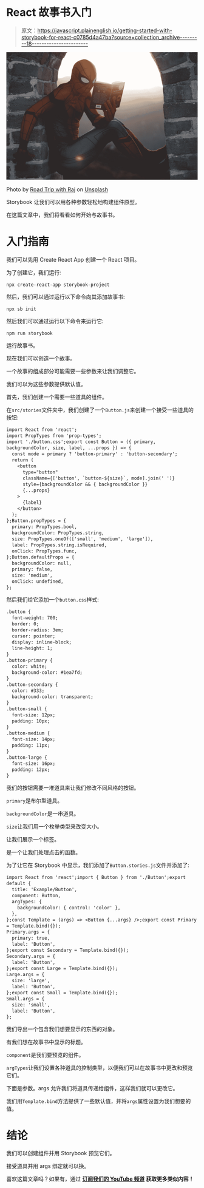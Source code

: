 # React 故事书入门

> 原文：<https://javascript.plainenglish.io/getting-started-with-storybook-for-react-c0785d4a47ba?source=collection_archive---------18----------------------->

![](img/25c7d144f3bfbe341831ed8a6439502c.png)

Photo by [Road Trip with Raj](https://unsplash.com/@roadtripwithraj?utm_source=medium&utm_medium=referral) on [Unsplash](https://unsplash.com?utm_source=medium&utm_medium=referral)

Storybook 让我们可以用各种参数轻松地构建组件原型。

在这篇文章中，我们将看看如何开始与故事书。

# 入门指南

我们可以先用 Create React App 创建一个 React 项目。

为了创建它，我们运行:

```
npx create-react-app storybook-project
```

然后，我们可以通过运行以下命令向其添加故事书:

```
npx sb init
```

然后我们可以通过运行以下命令来运行它:

```
npm run storybook
```

运行故事书。

现在我们可以创造一个故事。

一个故事的组成部分可能需要一些参数来让我们调整它。

我们可以为这些参数提供默认值。

首先，我们创建一个需要一些道具的组件。

在`src/stories`文件夹中，我们创建了一个`Button.js`来创建一个接受一些道具的按钮:

```
import React from 'react';
import PropTypes from 'prop-types';
import './button.css';export const Button = ({ primary, backgroundColor, size, label, ...props }) => {
  const mode = primary ? 'button-primary' : 'button-secondary';
  return (
    <button
      type="button"
      className={['button', `button-${size}`, mode].join(' ')}
      style={backgroundColor && { backgroundColor }}
      {...props}
    >
      {label}
    </button>
  );
};Button.propTypes = {
  primary: PropTypes.bool,
  backgroundColor: PropTypes.string,
  size: PropTypes.oneOf(['small', 'medium', 'large']),
  label: PropTypes.string.isRequired,
  onClick: PropTypes.func,
};Button.defaultProps = {
  backgroundColor: null,
  primary: false,
  size: 'medium',
  onClick: undefined,
};
```

然后我们给它添加一个`button.css`样式:

```
.button {
  font-weight: 700;
  border: 0;
  border-radius: 3em;
  cursor: pointer;
  display: inline-block;
  line-height: 1;
}
.button-primary {
  color: white;
  background-color: #1ea7fd;
}
.button-secondary {
  color: #333;
  background-color: transparent;
}
.button-small {
  font-size: 12px;
  padding: 10px;
}
.button-medium {
  font-size: 14px;
  padding: 11px;
}
.button-large {
  font-size: 16px;
  padding: 12px;
}
```

我们的按钮需要一堆道具来让我们修改不同风格的按钮。

`primary`是布尔型道具。

`backgroundColor`是一串道具。

`size`让我们用一个枚举类型来改变大小。

让我们展示一个标签。

是一个让我们处理点击的函数。

为了让它在 Storybook 中显示，我们添加了`Button.stories.js`文件并添加了:

```
import React from 'react';import { Button } from './Button';export default {
  title: 'Example/Button',
  component: Button,
  argTypes: {
    backgroundColor: { control: 'color' },
  },
};const Template = (args) => <Button {...args} />;export const Primary = Template.bind({});
Primary.args = {
  primary: true,
  label: 'Button',
};export const Secondary = Template.bind({});
Secondary.args = {
  label: 'Button',
};export const Large = Template.bind({});
Large.args = {
  size: 'large',
  label: 'Button',
};export const Small = Template.bind({});
Small.args = {
  size: 'small',
  label: 'Button',
};
```

我们导出一个包含我们想要显示的东西的对象。

有我们想在故事书中显示的标题。

`component`是我们要预览的组件。

`argTypes`让我们设置各种道具的控制类型，以便我们可以在故事书中更改和预览它们。

下面是参数。args 允许我们将道具传递给组件，这样我们就可以更改它。

我们用`Template.bind`方法提供了一些默认值，并将`args`属性设置为我们想要的值。

# 结论

我们可以创建组件并用 Storybook 预览它们。

接受道具并用 args 绑定就可以换。

喜欢这篇文章吗？如果有，通过 [**订阅我们的 YouTube 频道**](https://www.youtube.com/channel/UCtipWUghju290NWcn8jhyAw?sub_confirmation=true) **获取更多类似内容！**